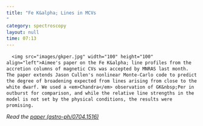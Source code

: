 ```yaml
---
title: "Fe K&alpha; Lines in MCVs
"
category: spectroscopy
layout: null
time: 07:13
---
```

<!-- converted from blosxom format post using convert.pl dkg 22.1.2022 -->
<!-- created by convert.pl on Mon Jan 30 23:19:40 EST 2012 -->
<!-- converted from ../2007/05/fe-k-lines-in-mcvs.html -->
<!-- Post timestamp Monday, May 07, 2007 3:13 PM -->
<!-- touch -t 200705071513 -->
<!-- Labels: 2007, chandra, papers, white dwarf -->
      <img src="images/gkper.jpg" width="100" height="100" align="left">Aimee's paper on the Fe K&alpha; line profiles from the accretion columns of magnetic CVs was accepted by MNRAS last month. The paper extends Jason Cullen's nonlinear Monte-Carlo code to predict the degree of broadening expected from lines arising from close to the white dwarf. We used a <em>Chandra</em> observation of GK&nbsp;Per in outburst for comparison, and while the relative line strengths in the model is not set by the physical conditions, the results were promising.
<p>
<em>Read the <a href="http://arxiv.org/abs/0704.1516">paper (astro-ph/0704.1516)</a></em>
